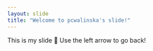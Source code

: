 ```yaml
---
layout: slide
title: "Welcome to pcwalinska's slide!"
---
```

This is my slide :tada:
Use the left arrow to go back!
